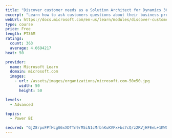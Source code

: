 ```yaml
---
title: "Discover customer needs as a Solution Architect for Dynamics 365 and Power Platform"
excerpt: "Learn how to ask customers questions about their business processes and feature requirements to create a viable solution."
webUrl: https://docs.microsoft.com/en-us/learn/modules/discover-customer-needs/
type: course
price: Free
length: PT36M
ratings:
  count: 363
  average: 4.6694217
heat: 50

provider:
  name: Microsoft Learn
  domain: microsoft.com
  images:
    - url: /assets/images/organizations/microsoft.com-50x50.jpg
      width: 50
      height: 50

levels:
  - Advanced

topics:
  - Power BI

secured: "GjZ8rpoFPfHcgG6xXDTTn9rM5iN1cMrbhKuKVFx+bs7cQ/z2RVjHFEeL+1KWQuuPfgew7DiNVXRbRfk/POc5Z2BPzEqY/g3L00TwwC0j6FryPNtXmCdCGfBrcX5C0d/RbqpPhzuLwE0OoQms0m96NxOPhZJ4j6x0I9gK3dSoww4aPnLFKG6DY1YJsHIu2vLd1MiayMgQ+LfhH54pE8v/7tiGlAqbOM8B6THFpEQ1zWj6nDzUiBeDVwxOa2EqZprgzYLyL/LY4jw4yE9JTrNk3Kby3lL6uBNtPz8wJXJpGtb3mHzea/8JRiQoapq7Qk44W9eTROAo93kr11/DHRj8+RTDjbEiodrARSejULNPdXUE2zHlKDm4c+bNpEcw8+5OC0XlY9jxpHgEsdCGHf0HKA==;bCVZNBBYhyHtiXddc94L7g=="
---
```


